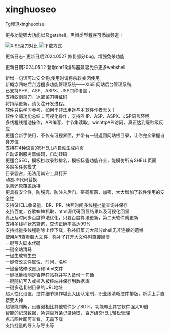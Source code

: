 
# xinghuoseo
Tg频道xinghuoxise

更多功能强大功能以及getshell，黑帽类型程序可添加频道！

![XISE菜刀对比](https://github.com/htgetshell/xise998/assets/115095267/2ff7498f-9f63-4282-8327-adb55ad4b8e9)
![下载方式](https://github.com/htgetshell/xise998/assets/115095267/d7f3e4fe-fe5f-420f-a4a9-b4f015f4f4bb)

  <p>更新日志-
更新日期2024.0527
修复部分bug，增强免杀功能

更新日期2024.05.12
新增chr16编码器兼容免杀更多webshell

新增一句话可过安全狗,使用时请将杀软关闭使用。
<br>
新概念网站后台远程多功能管理系统——XISE 网站后台管理系统
<br>
已支持PHP、ASP、ASPX、JSP四种语言 ，
<br>
支持蚁剑菜刀，冰蝎菜刀特征码
<br>
将持续更新。请关注开发进程。
<br>
软件只供学习参考，如用于非法用途与本软件作者无关！
<br>
软件全部功能总结：可视化操作，支持PHP、ASP、ASPX、JSP语言环境
<br>
多线程线程池操作，API编写，字节集读取，winhttpAPI访问，真正达到毫秒级反应
<br>
更适合新手使用，不仅有可视界面，并带有一键返回网站根目录，让你完全掌握自身方位
<br>
支持在4种语言的SHELL内自动生成内页
<br>
自动识别服务器编码，自动转码
<br>
更适合SEO，模板秒收录秒排名，模板标签功能齐全，能模仿所有SHELL页面
<br>
多站多任务模式
<br>
目录霸占，无法用其它工具打开
<br>
动态JS代码替换
<br>
采集还原覆盖劫持
<br>
更具有安全性，防脱壳、防注入后门、密码屏蔽、加密，大大增加了软件使用的安全性
<br>
支持SHELL收录量、BR、PR、快照时间多线程批量查询并保存
<br>
支持百度，谷歌蜘蛛抓取，html源代码回显结果以及可视化回显
<br>
真正及时同步百度算法优化，只要百度算法更新，第二天软件就更新
<br>
支持多线程状态查询，查询正确率高达99%
<br>
支持批量多线程删除上传下载，弥补旧菜刀大部分shell无非连接的遗憾
<br>
使用API查看超大文件，弥补了打开大文件时直接崩溃
<br>
一键写入脚本代码
<br>
一键全站清马
<br>
一键生成寄生虫
<br>
一键修改文件属性、时间、名称
<br>
一键全站修改首页和html文件
<br>
一键批量检测是否存在站群并写入备份一句话
<br>
一键随机写入或植入被控端并保存到数据库
<br>
一键多选复制目录的URL地址
<br>
超人性化设置，控件细节操作堪比大团队定制，职业级清晰控件排版，新手上手直接变大神
<br>
超智能判断，设置键相比其他软件少了80%，功能却比其它软件强大10倍
<br>
智能的记录数据，急速百万条记录读取，百万级SHELL轻松管理
<br>
点击图片即可查看，无需下载
<br>
支持批量的导入与导出等
